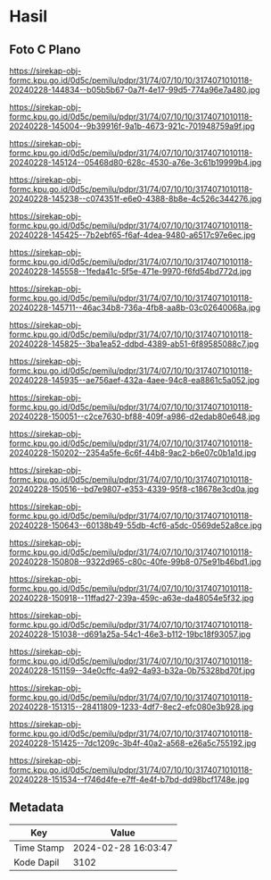 # Hasil

## Foto C Plano

https://sirekap-obj-formc.kpu.go.id/0d5c/pemilu/pdpr/31/74/07/10/10/3174071010118-20240228-144834--b05b5b67-0a7f-4e17-99d5-774a96e7a480.jpg

https://sirekap-obj-formc.kpu.go.id/0d5c/pemilu/pdpr/31/74/07/10/10/3174071010118-20240228-145004--9b39916f-9a1b-4673-921c-701948759a9f.jpg

https://sirekap-obj-formc.kpu.go.id/0d5c/pemilu/pdpr/31/74/07/10/10/3174071010118-20240228-145124--05468d80-628c-4530-a76e-3c61b19999b4.jpg

https://sirekap-obj-formc.kpu.go.id/0d5c/pemilu/pdpr/31/74/07/10/10/3174071010118-20240228-145238--c074351f-e6e0-4388-8b8e-4c526c344276.jpg

https://sirekap-obj-formc.kpu.go.id/0d5c/pemilu/pdpr/31/74/07/10/10/3174071010118-20240228-145425--7b2ebf65-f6af-4dea-9480-a6517c97e6ec.jpg

https://sirekap-obj-formc.kpu.go.id/0d5c/pemilu/pdpr/31/74/07/10/10/3174071010118-20240228-145558--1feda41c-5f5e-471e-9970-f6fd54bd772d.jpg

https://sirekap-obj-formc.kpu.go.id/0d5c/pemilu/pdpr/31/74/07/10/10/3174071010118-20240228-145711--46ac34b8-736a-4fb8-aa8b-03c02640068a.jpg

https://sirekap-obj-formc.kpu.go.id/0d5c/pemilu/pdpr/31/74/07/10/10/3174071010118-20240228-145825--3ba1ea52-ddbd-4389-ab51-6f89585088c7.jpg

https://sirekap-obj-formc.kpu.go.id/0d5c/pemilu/pdpr/31/74/07/10/10/3174071010118-20240228-145935--ae756aef-432a-4aee-94c8-ea8861c5a052.jpg

https://sirekap-obj-formc.kpu.go.id/0d5c/pemilu/pdpr/31/74/07/10/10/3174071010118-20240228-150051--c2ce7630-bf88-409f-a986-d2edab80e648.jpg

https://sirekap-obj-formc.kpu.go.id/0d5c/pemilu/pdpr/31/74/07/10/10/3174071010118-20240228-150202--2354a5fe-6c6f-44b8-9ac2-b6e07c0b1a1d.jpg

https://sirekap-obj-formc.kpu.go.id/0d5c/pemilu/pdpr/31/74/07/10/10/3174071010118-20240228-150516--bd7e9807-e353-4339-95f8-c18678e3cd0a.jpg

https://sirekap-obj-formc.kpu.go.id/0d5c/pemilu/pdpr/31/74/07/10/10/3174071010118-20240228-150643--60138b49-55db-4cf6-a5dc-0569de52a8ce.jpg

https://sirekap-obj-formc.kpu.go.id/0d5c/pemilu/pdpr/31/74/07/10/10/3174071010118-20240228-150808--9322d965-c80c-40fe-99b8-075e91b46bd1.jpg

https://sirekap-obj-formc.kpu.go.id/0d5c/pemilu/pdpr/31/74/07/10/10/3174071010118-20240228-150918--11ffad27-239a-459c-a63e-da48054e5f32.jpg

https://sirekap-obj-formc.kpu.go.id/0d5c/pemilu/pdpr/31/74/07/10/10/3174071010118-20240228-151038--d691a25a-54c1-46e3-b112-19bc18f93057.jpg

https://sirekap-obj-formc.kpu.go.id/0d5c/pemilu/pdpr/31/74/07/10/10/3174071010118-20240228-151159--34e0cffc-4a92-4a93-b32a-0b75328bd70f.jpg

https://sirekap-obj-formc.kpu.go.id/0d5c/pemilu/pdpr/31/74/07/10/10/3174071010118-20240228-151315--28411809-1233-4df7-8ec2-efc080e3b928.jpg

https://sirekap-obj-formc.kpu.go.id/0d5c/pemilu/pdpr/31/74/07/10/10/3174071010118-20240228-151425--7dc1209c-3b4f-40a2-a568-e26a5c755192.jpg

https://sirekap-obj-formc.kpu.go.id/0d5c/pemilu/pdpr/31/74/07/10/10/3174071010118-20240228-151534--f746d4fe-e7ff-4e4f-b7bd-dd98bcf1748e.jpg


## Metadata

| Key        | Value               |
| ---------- | ------------------- |
| Time Stamp | 2024-02-28 16:03:47 |
| Kode Dapil | 3102                |



